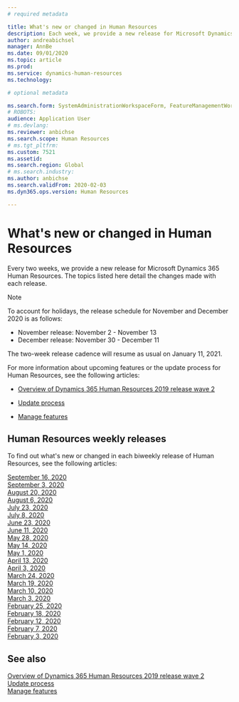 ```yaml
---
# required metadata

title: What's new or changed in Human Resources
description: Each week, we provide a new release for Microsoft Dynamics 365 Human Resources. The topics listed here detail the changes made each week.
author: andreabichsel
manager: AnnBe
ms.date: 09/01/2020
ms.topic: article
ms.prod: 
ms.service: dynamics-human-resources
ms.technology: 

# optional metadata

ms.search.form: SystemAdministrationWorkspaceForm, FeatureManagementWorkspace
# ROBOTS: 
audience: Application User
# ms.devlang: 
ms.reviewer: anbichse
ms.search.scope: Human Resources
# ms.tgt_pltfrm: 
ms.custom: 7521
ms.assetid: 
ms.search.region: Global
# ms.search.industry: 
ms.author: anbichse
ms.search.validFrom: 2020-02-03
ms.dyn365.ops.version: Human Resources

---
```


# What's new or changed in Human Resources

Every two weeks, we provide a new release for Microsoft Dynamics 365 Human Resources. The topics listed here detail the changes made with each release.

>[!NOTE]
>To account for holidays, the release schedule for November and December 2020 is as follows:
>
>- November release: November 2 - November 13
>- December release: November 30 - December 11
> 
>The two-week release cadence will resume as usual on January 11, 2021.

For more information about upcoming features or the update process for Human Resources, see the following articles: 

- [Overview of Dynamics 365 Human Resources 2019 release wave 2](https://docs.microsoft.com/dynamics365-release-plan/2019wave2/dynamics365-human-resources/)

- [Update process](hr-admin-setup-update-process.md)

- [Manage features](hr-admin-manage-features.md)

## Human Resources weekly releases

To find out what's new or changed in each biweekly release of Human Resources, see the following articles:

[September 16, 2020](hr-whats-new-2020-09-16.md)</br>
[September 3, 2020](hr-whats-new-2020-09-03.md)</br>
[August 20, 2020](hr-whats-new-2020-08-20.md)</br>
[August 6, 2020](hr-whats-new-2020-08-06.md)</br>
[July 23, 2020](hr-whats-new-2020-07-23.md)</br>
[July 8, 2020](hr-whats-new-2020-07-08.md)</br>
[June 23, 2020](hr-whats-new-2020-06-23.md)</br>
[June 11, 2020](hr-whats-new-2020-06-11.md)</br>
[May 28, 2020](hr-whats-new-2020-05-28.md)</br>
[May 14, 2020](hr-whats-new-2020-05-14.md)</br>
[May 1, 2020](hr-whats-new-2020-05-01.md)</br>
[April 13, 2020](hr-whats-new-2020-04-13.md)</br>
[April 3, 2020](hr-whats-new-2020-04-03.md)</br>
[March 24, 2020](hr-whats-new-2020-03-24.md)</br>
[March 19, 2020](hr-whats-new-2020-03-19.md)</br>
[March 10, 2020](hr-whats-new-2020-03-10.md)</br>
[March 3, 2020](hr-whats-new-2020-03-03.md)</br>
[February 25, 2020](hr-whats-new-2020-02-25.md)</br>
[February 18, 2020](hr-whats-new-2020-02-18.md)</br>
[February 12, 2020](hr-whats-new-2020-02-12.md)</br>
[February 7, 2020](hr-whats-new-2020-02-07.md)</br>
[February 3, 2020](hr-whats-new-2020-02-03.md)

## See also

[Overview of Dynamics 365 Human Resources 2019 release wave 2](https://docs.microsoft.com/dynamics365-release-plan/2019wave2/dynamics365-human-resources/)</br>
[Update process](hr-admin-setup-update-process.md)</br>
[Manage features](hr-admin-manage-features.md)
